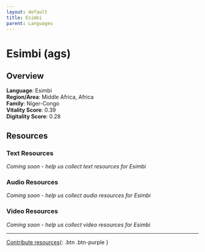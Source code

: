 ```yaml
---
layout: default
title: Esimbi
parent: Languages
---
```


# Esimbi (ags)

## Overview

**Language**: Esimbi  
**Region/Area**: Middle Africa, Africa  
**Family**: Niger-Congo  
**Vitality Score**: 0.39  
**Digitality Score**: 0.28  

## Resources

### Text Resources
*Coming soon - help us collect text resources for Esimbi*

### Audio Resources
*Coming soon - help us collect audio resources for Esimbi*

### Video Resources
*Coming soon - help us collect video resources for Esimbi*

---

[Contribute resources](https://fairtrain.github.io/){: .btn .btn-purple }

